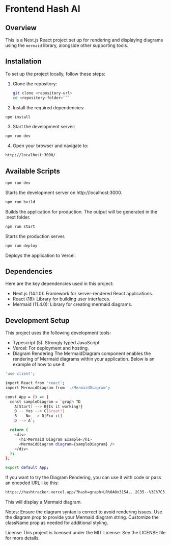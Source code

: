 # Frontend Hash AI

## Overview

This is a Next.js React project set up for rendering and displaying diagrams using the `mermaid` library, alongside other supporting tools.

## Installation

To set up the project locally, follow these steps:

1. Clone the repository:

   ```bash
   git clone <repository-url>
   cd <repository-folder>```


2. Install the required dependencies:

```bash
npm install
```


3. Start the development server:

```bash
npm run dev
```


4. Open your browser and navigate to:

```bash
http://localhost:3000/
```


## Available Scripts
```bash
npm run dev
```
Starts the development server on http://localhost:3000.
```bash
npm run build
```
Builds the application for production. The output will be generated in the .next folder.
```bash
npm run start
```
Starts the production server.
```bash
npm run deploy
```
Deploys the application to Vercel.

## Dependencies
Here are the key dependencies used in this project:

- Next.js (14.1.0): Framework for server-rendered React applications.
- React (18): Library for building user interfaces.
- Mermaid (11.4.0): Library for creating mermaid diagrams.

## Development Setup
This project uses the following development tools:

- Typescript (5): Strongly typed JavaScript.
- Vercel: For deployment and hosting.
- Diagram Rendering
The MermaidDiagram component enables the rendering of Mermaid diagrams within your application. Below is an example of how to use it:

```bash
'use client';

import React from 'react';
import MermaidDiagram from './MermaidDiagram';

const App = () => {
  const sampleDiagram = `graph TD
    A[Start] --> B{Is it working?}
    B -- Yes --> C[Great!]
    B -- No --> D[Fix it]
    D --> A`;

  return (
    <div>
      <h1>Mermaid Diagram Example</h1>
      <MermaidDiagram diagram={sampleDiagram} />
    </div>
  );
};

export default App;
```

If you want to try the Diagram Rendering, you can use it with code or pass an encoded URL like this:

```bash
https://hashtracker.vercel.app/?hash=graph+LR%0A0x3154...2C35--%3E%7C3.36+mETH%7C0xf418...EEEE%0A0x3154...2C35--%3E%7C613.41+%C2%B5ETH%7C0x6632...eeeE%0A0x2535...303b--%3E%7C46.15+mETH%7C0x3154...2C35%0A0x3154...2C35--%3E%7C5.00+mETH%7C0x82E0...Ec8A%0A0x7D1A...eBB0--%3E%7C10.12+mETH%7C0x3154...2C35%0A0x3154...2C35--%3E%7C4.00+mETH%7C0x9Ae7...0a29%0A0xEc56...df66--%3E%7C10.34+mETH%7C0x3154...2C35%0A0x3154...2C35--%3E%7C40.00+mETH%7C0xdAC1...1ec7
```

This will display a Mermaid diagram.

Notes:
Ensure the diagram syntax is correct to avoid rendering issues.
Use the diagram prop to provide your Mermaid diagram string.
Customize the className prop as needed for additional styling.

License
This project is licensed under the MIT License. See the LICENSE file for more details.

